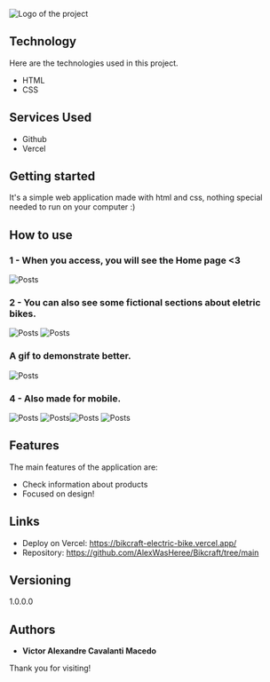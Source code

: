 ![Logo of the project]()

## Technology

Here are the technologies used in this project.

- HTML
- CSS

## Services Used

- Github
- Vercel

## Getting started

It's a simple web application made with html and css, nothing special needed to run on your computer :)

## How to use

### 1 - When you access, you will see the Home page <3

![Posts](https://github.com/AlexWasHeree/Bikcraft/blob/main/public/readme/intro.png)

### 2 - You can also see some fictional sections about eletric bikes.

![Posts](https://github.com/AlexWasHeree/Bikcraft/blob/main/public/readme/section_1.png)
![Posts](https://github.com/AlexWasHeree/Bikcraft/blob/main/public/readme/section_2.png)

### A gif to demonstrate better.

![Posts](https://github.com/AlexWasHeree/Bikcraft/blob/main/public/readme/gif_home.gif)

### 4 - Also made for mobile.

![Posts](https://github.com/AlexWasHeree/Bikcraft/blob/main/public/readme/gif_mobile.gif)
![Posts](https://github.com/AlexWasHeree/Bikcraft/blob/main/public/readme/intro_mobile.png)![Posts](https://github.com/AlexWasHeree/Bikcraft/blob/main/public/readme/bikes_mobile.png)
![Posts](https://github.com/AlexWasHeree/Bikcraft/blob/main/public/readme/section_1_mobile.png)


## Features

The main features of the application are:

- Check information about products
- Focused on design!

## Links

- Deploy on Vercel: https://bikcraft-electric-bike.vercel.app/
- Repository: https://github.com/AlexWasHeree/Bikcraft/tree/main

## Versioning

1.0.0.0

## Authors

- **Victor Alexandre Cavalanti Macedo**

Thank you for visiting!
